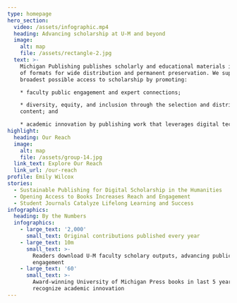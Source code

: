 ```yaml
---
type: homepage
hero_section:
  video: /assets/infographic.mp4
  heading: Advancing scholarship at U-M and beyond
  image:
    alt: map
    file: /assets/rectangle-2.jpg
  text: >-
    Michigan Publishing publishes scholarly and educational materials in a range
    of formats for wide distribution and permanent preservation. We support the
    broadest possible access to scholarship by promoting:

    * faculty public engagement and expert connections;

    * diversity, equity, and inclusion through the selection and distribution of
    content; and

    * academic innovation by publishing work that leverages digital technology.
highlight:
  heading: Our Reach
  image:
    alt: map
    file: /assets/group-14.jpg
  link_text: Explore Our Reach
  link_url: /our-reach
profile: Emily Wilcox
stories:
  - Sustainable Publishing for Digital Scholarship in the Humanities
  - Opening Access to Books Increases Reach and Engagement
  - Student Journals Catalyze Lifelong Learning and Success
infographics:
  heading: By the Numbers
  infographics:
    - large_text: '2,000'
      small_text: Original contributions published every year
    - large_text: 10m
      small_text: >-
        Readers download U-M faculty scholary outputs, advancing public
        engagement
    - large_text: '60'
      small_text: >-
        Award-winning University of Michigan Press books in last 5 years
        recognize academic innovation
---
```


